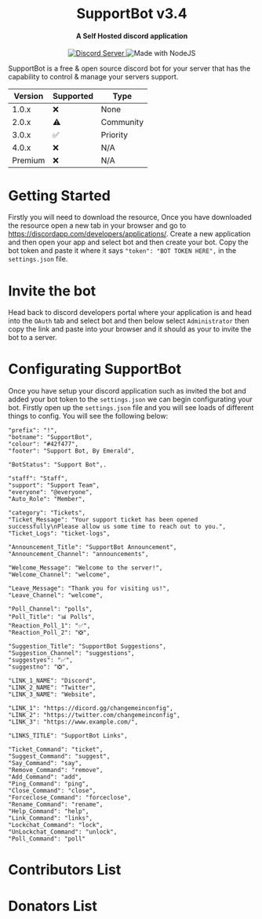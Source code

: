 <h1 align="center">SupportBot v3.4</h1>
<h4 align="center">A Self Hosted discord application</h4>

<p align="center">
  <a href="https://discord.gg/hmWgxdF">
    <img src="https://discordapp.com/api/guilds/516345301985132552/widget.png?style=shield" alt="Discord Server">
  </a>
  <img src="https://img.shields.io/badge/Made%20with-NodeJS-blue.svg" alt="Made with NodeJS">
</p>

SupportBot is a free & open source discord bot for your server that has the capability to control & manage your servers support.

| Version | Supported          | Type               |
| ------- | ------------------ |--------------------|
| 1.0.x   | ❌                 | None               |
| 2.0.x   | ⚠                  | Community          |
| 3.0.x   | ✅                 | Priority           |
| 4.0.x   | ❌                 | N/A                |
| Premium | ❌                 | N/A                |

# Getting Started
Firstly you will need to download the resource, Once you have downloaded the resource open a new tab in your browser and go to https://discordapp.com/developers/applications/. Create a new application and then open your app and select bot and then create your bot. Copy the bot token and paste it where it says ``"token": "BOT TOKEN HERE",`` in the ``settings.json`` file.

# Invite the bot
Head back to discord developers portal where your application is and head into the ``OAuth`` tab and select bot and then below select ``Administrator`` then copy the link and paste into your browser and it should as your to invite the bot to a server.

# Configurating SupportBot
Once you have setup your discord application such as invited the bot and added your bot token to the ``settings.json`` we can begin configurating your bot. Firstly open up the ``settings.json`` file and you will see loads of different things to config. You will see the following below:

```
"prefix": "!",
"botname": "SupportBot",
"colour": "#42f477",
"footer": "Support Bot, By Emerald",

"BotStatus": "Support Bot",.

"staff": "Staff",
"support": "Support Team",
"everyone": "@everyone",
"Auto_Role": "Member",

"category": "Tickets",
"Ticket_Message": "Your support ticket has been opened successfully\nPlease allow us some time to reach out to you.",
"Ticket_Logs": "ticket-logs",

"Announcement_Title": "SupportBot Announcement",
"Announcement_Channel": "announcements",

"Welcome_Message": "Welcome to the server!",
"Welcome_Channel": "welcome",

"Leave_Message": "Thank you for visiting us!",
"Leave_Channel": "welcome",

"Poll_Channel": "polls",
"Poll_Title": "📊 Polls",
"Reaction_Poll_1": "✅",
"Reaction_Poll_2": "❎",

"Suggestion_Title": "SupportBot Suggestions",
"Suggestion_Channel": "suggestions",
"suggestyes": "✅",
"suggestno": "❎",

"LINK_1_NAME": "Discord",
"LINK_2_NAME": "Twitter",
"LINK_3_NAME": "Website",

"LINK_1": "https://dicord.gg/changemeinconfig",
"LINK_2": "https://twitter.com/changemeinconfig",
"LINK_3": "https://www.example.com/",

"LINKS_TITLE": "SupportBot Links",

"Ticket_Command": "ticket",
"Suggest_Command": "suggest",
"Say_Command": "say",
"Remove_Command": "remove",
"Add_Command": "add",
"Ping_Command": "ping",
"Close_Command": "close",
"Forceclose_Command": "forceclose",
"Rename_Command": "rename",
"Help_Command": "help",
"Link_Command": "links",
"Lockchat_Command": "lock",
"UnLockchat_Command": "unlock",
"Poll_Command": "poll"
```

# Contributors List

# Donators List

